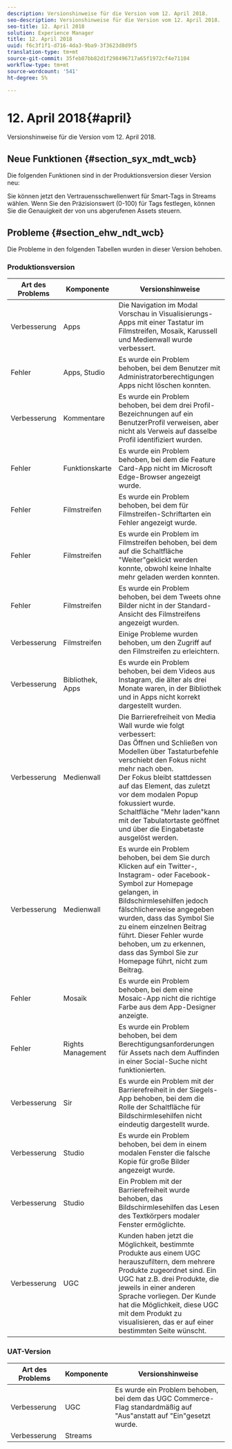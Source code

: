```yaml
---
description: Versionshinweise für die Version vom 12. April 2018.
seo-description: Versionshinweise für die Version vom 12. April 2018.
seo-title: 12. April 2018
solution: Experience Manager
title: 12. April 2018
uuid: f6c3f1f1-d716-4da3-9ba9-3f3623d8d9f5
translation-type: tm+mt
source-git-commit: 35feb87bb82d1f298496717a65f1972cf4e71104
workflow-type: tm+mt
source-wordcount: '541'
ht-degree: 5%

---
```



# 12. April 2018{#april}

Versionshinweise für die Version vom 12. April 2018.

## Neue Funktionen {#section_syx_mdt_wcb}

Die folgenden Funktionen sind in der Produktionsversion dieser Version neu:

Sie können jetzt den Vertrauensschwellenwert für Smart-Tags in Streams wählen. Wenn Sie den Präzisionswert (0-100) für Tags festlegen, können Sie die Genauigkeit der von uns abgerufenen Assets steuern.

## Probleme {#section_ehw_ndt_wcb}

Die Probleme in den folgenden Tabellen wurden in dieser Version behoben.

### Produktionsversion

| Art des Problems | Komponente | Versionshinweise |
|--- |--- |--- |
| Verbesserung | Apps | Die Navigation im Modal Vorschau in Visualisierungs-Apps mit einer Tastatur im Filmstreifen, Mosaik, Karussell und Medienwall wurde verbessert. |
| Fehler | Apps, Studio | Es wurde ein Problem behoben, bei dem Benutzer mit Administratorberechtigungen Apps nicht löschen konnten. |
| Verbesserung | Kommentare | Es wurde ein Problem behoben, bei dem drei Profil-Bezeichnungen auf ein BenutzerProfil verweisen, aber nicht als Verweis auf dasselbe Profil identifiziert wurden. |
| Fehler | Funktionskarte | Es wurde ein Problem behoben, bei dem die Feature Card-App nicht im Microsoft Edge-Browser angezeigt wurde. |
| Fehler | Filmstreifen | Es wurde ein Problem behoben, bei dem für Filmstreifen-Schriftarten ein Fehler angezeigt wurde. |
| Fehler | Filmstreifen | Es wurde ein Problem im Filmstreifen behoben, bei dem auf die Schaltfläche &quot;Weiter&quot;geklickt werden konnte, obwohl keine Inhalte mehr geladen werden konnten. |
| Fehler | Filmstreifen | Es wurde ein Problem behoben, bei dem Tweets ohne Bilder nicht in der Standard-Ansicht des Filmstreifens angezeigt wurden. |
| Verbesserung | Filmstreifen | Einige Probleme wurden behoben, um den Zugriff auf den Filmstreifen zu erleichtern. |
| Verbesserung | Bibliothek, Apps | Es wurde ein Problem behoben, bei dem Videos aus Instagram, die älter als drei Monate waren, in der Bibliothek und in Apps nicht korrekt dargestellt wurden. |
| Verbesserung | Medienwall | Die Barrierefreiheit von Media Wall wurde wie folgt verbessert: <br>Das Öffnen und Schließen von Modellen über Tastaturbefehle verschiebt den Fokus nicht mehr nach oben. <br> Der Fokus bleibt stattdessen auf das Element, das zuletzt vor dem modalen Popup fokussiert wurde.  <br>Schaltfläche &quot;Mehr laden&quot;kann mit der Tabulatortaste geöffnet und über die Eingabetaste ausgelöst werden. |
| Verbesserung | Medienwall | Es wurde ein Problem behoben, bei dem Sie durch Klicken auf ein Twitter-, Instagram- oder Facebook-Symbol zur Homepage gelangen, in Bildschirmlesehilfen jedoch fälschlicherweise angegeben wurden, dass das Symbol Sie zu einem einzelnen Beitrag führt. Dieser Fehler wurde behoben, um zu erkennen, dass das Symbol Sie zur Homepage führt, nicht zum Beitrag. |
| Fehler | Mosaik | Es wurde ein Problem behoben, bei dem eine Mosaic-App nicht die richtige Farbe aus dem App-Designer anzeigte. |
| Fehler | Rights Management | Es wurde ein Problem behoben, bei dem Berechtigungsanforderungen für Assets nach dem Auffinden in einer Social-Suche nicht funktionierten. |
| Verbesserung | Sir | Es wurde ein Problem mit der Barrierefreiheit in der Siegels-App behoben, bei dem die Rolle der Schaltfläche für Bildschirmlesehilfen nicht eindeutig dargestellt wurde. |
| Verbesserung | Studio | Es wurde ein Problem behoben, bei dem in einem modalen Fenster die falsche Kopie für große Bilder angezeigt wurde. |
| Verbesserung | Studio | Ein Problem mit der Barrierefreiheit wurde behoben, das Bildschirmlesehilfen das Lesen des Textkörpers modaler Fenster ermöglichte. |
| Verbesserung | UGC | Kunden haben jetzt die Möglichkeit, bestimmte Produkte aus einem UGC herauszufiltern, dem mehrere Produkte zugeordnet sind. Ein UGC hat z.B. drei Produkte, die jeweils in einer anderen Sprache vorliegen. Der Kunde hat die Möglichkeit, diese UGC mit dem Produkt zu visualisieren, das er auf einer bestimmten Seite wünscht. |




### UAT-Version

| **Art des Problems** | **Komponente** | **Versionshinweise** |
|---|---|---|
| Verbesserung | UGC | Es wurde ein Problem behoben, bei dem das UGC Commerce-Flag standardmäßig auf &quot;Aus&quot;anstatt auf &quot;Ein&quot;gesetzt wurde. |
| Verbesserung | Streams |  |

